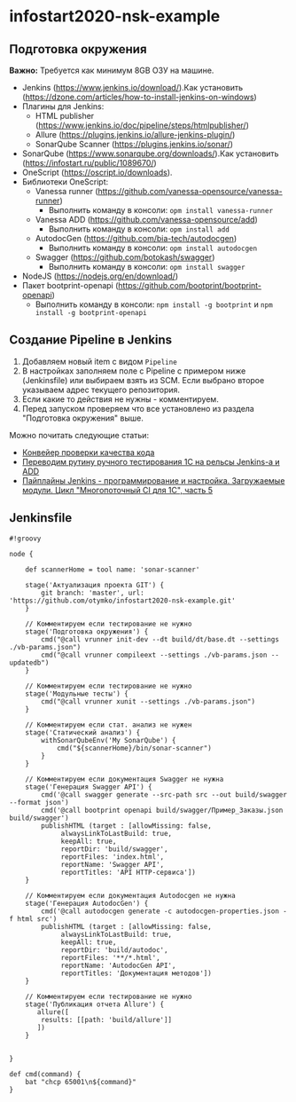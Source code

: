 # infostart2020-nsk-example

## Подготовка окружения

**Важно:** Требуется как минимум 8GB ОЗУ на машине.

* Jenkins (https://www.jenkins.io/download/).Как установить (https://dzone.com/articles/how-to-install-jenkins-on-windows)
* Плагины для Jenkins:
    * HTML publisher (https://www.jenkins.io/doc/pipeline/steps/htmlpublisher/)
    * Allure (https://plugins.jenkins.io/allure-jenkins-plugin/)
    * SonarQube Scanner (https://plugins.jenkins.io/sonar/)
* SonarQube (https://www.sonarqube.org/downloads/).Как установить (https://infostart.ru/public/1089670/)
* OneScript (https://oscript.io/downloads).
* Библиотеки OneScript:
    * Vanessa runner (https://github.com/vanessa-opensource/vanessa-runner) 
        * Выполнить команду в консоли: ```opm install vanessa-runner```
    * Vanessa ADD (https://github.com/vanessa-opensource/add)
        * Выполнить команду в консоли: ```opm install add```
    * AutodocGen (https://github.com/bia-tech/autodocgen)
        * Выполнить команду в консоли: ```opm install autodocgen```
    * Swagger (https://github.com/botokash/swagger)
        * Выполнить команду в консоли: ```opm install swagger```
* NodeJS (https://nodejs.org/en/download/)
* Пакет bootprint-openapi (https://github.com/bootprint/bootprint-openapi)
    * Выполнить команду в консоли: ```npm install -g bootprint``` и ```npm install -g bootprint-openapi```

## Создание Pipeline в Jenkins

1. Добавляем новый item c видом `Pipeline`
2. В настройках заполняем поле с Pipeline с примером ниже (Jenkinsfile) или выбираем взять из SCM. Если выбрано второе указываем адрес текущего репозитория.
3. Если какие то действия не нужны - комментируем.
4. Перед запуском проверяем что все установлено из раздела "Подготовка окружения" выше.

Можно почитать следующие статьи:
* [Конвейер проверки качества кода](https://infostart.ru/public/1117485/)
* [Переводим рутину ручного тестирования 1C на рельсы Jenkins-а и ADD](https://infostart.ru/public/1070720/)
* [Пайплайны Jenkins - программирование и настройка. Загружаемые модули. Цикл "Многопоточный CI для 1С", часть 5](https://infostart.ru/public/1210995/)

## Jenkinsfile
```
#!groovy

node {
    
    def scannerHome = tool name: 'sonar-scanner'
    
    stage('Актуализация проекта GIT') {
        git branch: 'master', url: 'https://github.com/otymko/infostart2020-nsk-example.git' 
    }
    
    // Комментируем если тестирование не нужно
    stage('Подготовка окружения') {
        cmd("@call vrunner init-dev --dt ‪build/dt/base.dt --settings ./vb-params.json")
        cmd("@call vrunner compileext --settings ./vb-params.json --updatedb")
    }
    
    // Комментируем если тестирование не нужно
    stage('Модульные тесты') {
        cmd("@call vrunner xunit --settings ./vb-params.json")
    }
    
    // Комментируем если стат. анализ не нужен
    stage('Статический анализ') {
        withSonarQubeEnv('My SonarQube') {
            cmd("${scannerHome}/bin/sonar-scanner")
        }
    }
    
    // Комментируем если документация Swagger не нужна
    stage('Генерация Swagger API') {
        cmd('@call swagger generate --src-path src --out build/swagger --format json')
        cmd('@call bootprint openapi build/swagger/Пример_Заказы.json build/swagger')
        publishHTML (target : [allowMissing: false,
             alwaysLinkToLastBuild: true,
             keepAll: true,
             reportDir: 'build/swagger',
             reportFiles: 'index.html',
             reportName: 'Swagger API',
             reportTitles: 'API HTTP-сервиса'])
    }
    
    // Комментируем если документация Autodocgen не нужна
    stage('Генерация AutodocGen') {
        cmd('@call autodocgen generate -c autodocgen-properties.json -f html src')
        publishHTML (target : [allowMissing: false,
             alwaysLinkToLastBuild: true,
             keepAll: true,
             reportDir: 'build/autodoc',
             reportFiles: '**/*.html',
             reportName: 'AutodocGen API',
             reportTitles: 'Документация методов'])
    }
    
    // Комментируем если тестирование не нужно
    stage('Публикация отчета Allure') {
       allure([
        results: [[path: 'build/allure']]  
       ])
    }

    
}

def cmd(command) {
    bat "chcp 65001\n${command}"
}

```

